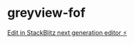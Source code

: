 # greyview-fof

[Edit in StackBlitz next generation editor ⚡️](https://stackblitz.com/~/github.com/oracleops/greyview-fof)